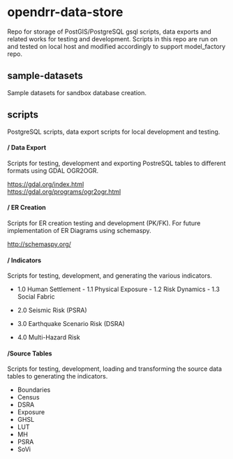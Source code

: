 # opendrr-data-store
Repo for storage of PostGIS/PostgreSQL gsql scripts, data exports and related works for testing and development.  Scripts in this repo are run on and tested on local host and modified accordingly to support model_factory repo.

## sample-datasets
Sample datasets for sandbox database creation.

## scripts
PostgreSQL scripts, data export scripts for local development and testing.

#### / Data Export
Scripts for testing, development and exporting PostreSQL tables to different formats using GDAL OGR2OGR.  

https://gdal.org/index.html  
https://gdal.org/programs/ogr2ogr.html

#### / ER Creation
Scripts for ER creation testing and development (PK/FK).  For future implementation of ER Diagrams using schemaspy.  

http://schemaspy.org/

#### / Indicators
Scripts for testing, development, and generating the various indicators.<br>

 - 1.0 Human Settlement
        - 1.1 Physical Exposure
        - 1.2 Risk Dynamics
        - 1.3 Social Fabric
	 
 - 2.0 Seismic Risk (PSRA)

 - 3.0 Earthquake Scenario Risk (DSRA)

 - 4.0 Multi-Hazard Risk

#### /Source Tables
Scripts for testing, development, loading and transforming the source data tables to generating the indicators.

 - Boundaries
 - Census
 - DSRA
 - Exposure
 - GHSL
 - LUT
 - MH
 - PSRA
 - SoVi
